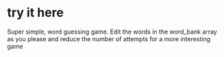 # try it here
Super simple, word guessing game. Edit the words in the word_bank array as you please and reduce the number of attempts for a more interesting game
